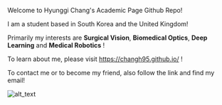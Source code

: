Welcome to Hyunggi Chang's Academic Page Github Repo!

I am a student based in South Korea and the United Kingdom!

Primarily my interests are **Surgical Vision**, **Biomedical Optics**, **Deep Learning** and **Medical Robotics** !

To learn about me, please visit https://changh95.github.io/ !

To contact me or to become my friend, also follow the link and find my email!

![alt_text](https://github.com/changh95/changh95.github.io/blob/master/images/profile.png?raw=true)

